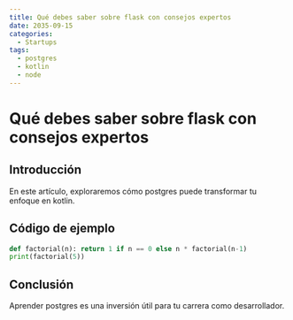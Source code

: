 ```yaml
---
title: Qué debes saber sobre flask con consejos expertos
date: 2035-09-15
categories:
  - Startups
tags:
  - postgres
  - kotlin
  - node
---
```


# Qué debes saber sobre flask con consejos expertos

## Introducción

En este artículo, exploraremos cómo postgres puede transformar tu enfoque en kotlin.

## Código de ejemplo

```python
def factorial(n): return 1 if n == 0 else n * factorial(n-1)
print(factorial(5))
```

## Conclusión

Aprender postgres es una inversión útil para tu carrera como desarrollador.